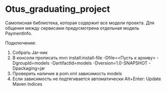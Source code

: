 # Otus_graduating_project
Самописная библиотека, которая содержит все модели проекта. Для общения между сервисами предусмотрена отдельная модель PaymentInfo.

Подключение:
1) Собрать Jar-ник
2) В консоли прописать mvn install:install-file -Dfile=<Пусть к архиву> -DgroupId=models -DartifactId=models -Dversion=1.0-SNAPSHOT -Dpackaging=jar
3) Проверить наличие в pom.xml зависимость models
4) Если зависимость не подтягивается автоматически Alt+Enter: Update Maven Indices 


